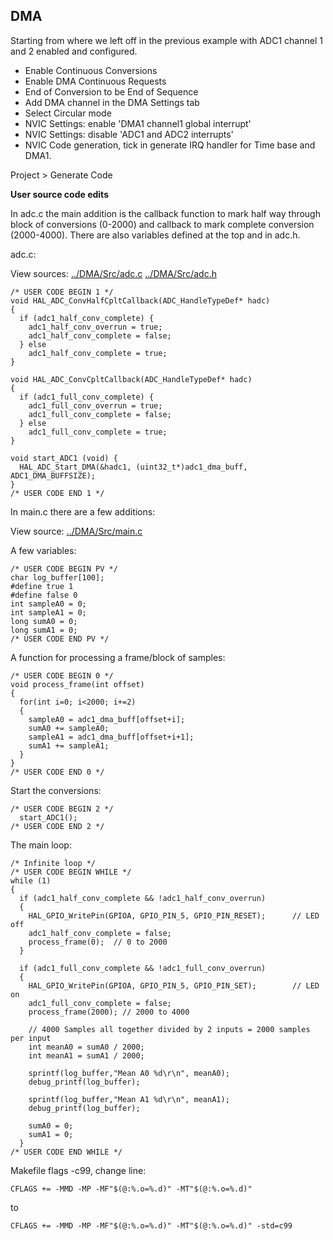 ## DMA

Starting from where we left off in the previous example with ADC1 channel 1 and 2 enabled and configured.

- Enable Continuous Conversions
- Enable DMA Continuous Requests
- End of Conversion to be End of Sequence
- Add DMA channel in the DMA Settings tab
- Select Circular mode
- NVIC Settings: enable 'DMA1 channel1 global interrupt'
- NVIC Settings: disable 'ADC1 and ADC2 interrupts'
- NVIC Code generation, tick in generate IRQ handler for Time base and DMA1.

Project > Generate Code

**User source code edits**

In adc.c the main addition is the callback function to mark half way through block of conversions (0-2000) and callback to mark complete conversion (2000-4000). There are also variables defined at the top and in adc.h.

adc.c:

View sources: [../DMA/Src/adc.c](../DMA/Src/adc.c) [../DMA/Src/adc.h](../DMA/Src/adc.h)

    /* USER CODE BEGIN 1 */
    void HAL_ADC_ConvHalfCpltCallback(ADC_HandleTypeDef* hadc)
    {
      if (adc1_half_conv_complete) {
        adc1_half_conv_overrun = true;
        adc1_half_conv_complete = false;
      } else
        adc1_half_conv_complete = true;
    }

    void HAL_ADC_ConvCpltCallback(ADC_HandleTypeDef* hadc)
    {
      if (adc1_full_conv_complete) {
        adc1_full_conv_overrun = true;
        adc1_full_conv_complete = false;
      } else
        adc1_full_conv_complete = true;
    }

    void start_ADC1 (void) {
      HAL_ADC_Start_DMA(&hadc1, (uint32_t*)adc1_dma_buff, ADC1_DMA_BUFFSIZE);
    }
    /* USER CODE END 1 */

In main.c there are a few additions:

View source: [../DMA/Src/main.c](../DMA/Src/main.c)

A few variables:

    /* USER CODE BEGIN PV */
    char log_buffer[100];
    #define true 1
    #define false 0
    int sampleA0 = 0;
    int sampleA1 = 0;
    long sumA0 = 0;
    long sumA1 = 0;
    /* USER CODE END PV */

A function for processing a frame/block of samples:

    /* USER CODE BEGIN 0 */
    void process_frame(int offset)
    {
      for(int i=0; i<2000; i+=2) 
      {
        sampleA0 = adc1_dma_buff[offset+i];
        sumA0 += sampleA0;
        sampleA1 = adc1_dma_buff[offset+i+1];
        sumA1 += sampleA1;
      }
    }
    /* USER CODE END 0 */
    
Start the conversions:

    /* USER CODE BEGIN 2 */
      start_ADC1();
    /* USER CODE END 2 */

The main loop:

    /* Infinite loop */
    /* USER CODE BEGIN WHILE */
    while (1)
    {
      if (adc1_half_conv_complete && !adc1_half_conv_overrun) 
      {
        HAL_GPIO_WritePin(GPIOA, GPIO_PIN_5, GPIO_PIN_RESET);      // LED off
        adc1_half_conv_complete = false;
        process_frame(0);  // 0 to 2000
      }

      if (adc1_full_conv_complete && !adc1_full_conv_overrun) 
      {
        HAL_GPIO_WritePin(GPIOA, GPIO_PIN_5, GPIO_PIN_SET);        // LED on
        adc1_full_conv_complete = false;
        process_frame(2000); // 2000 to 4000
        
        // 4000 Samples all together divided by 2 inputs = 2000 samples per input
        int meanA0 = sumA0 / 2000;
        int meanA1 = sumA1 / 2000;
        
        sprintf(log_buffer,"Mean A0 %d\r\n", meanA0);
        debug_printf(log_buffer);

        sprintf(log_buffer,"Mean A1 %d\r\n", meanA1);
        debug_printf(log_buffer);
        
        sumA0 = 0;
        sumA1 = 0;
      }
    /* USER CODE END WHILE */


Makefile flags -c99, change line:

    CFLAGS += -MMD -MP -MF"$(@:%.o=%.d)" -MT"$(@:%.o=%.d)"

to

    CFLAGS += -MMD -MP -MF"$(@:%.o=%.d)" -MT"$(@:%.o=%.d)" -std=c99
    

